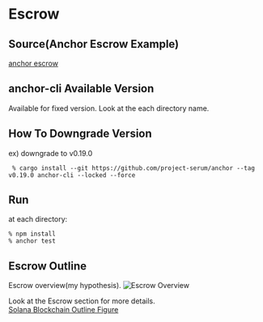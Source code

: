 # Escrow
## Source(Anchor Escrow Example)
[anchor escrow](https://github.com/project-serum/anchor/tree/master/tests/escrow)

## anchor-cli Available Version
Available for fixed version. Look at the each directory name.

## How To Downgrade Version
ex) downgrade to v0.19.0

```
 % cargo install --git https://github.com/project-serum/anchor --tag v0.19.0 anchor-cli --locked --force
```

## Run
at each directory:
```
% npm install
% anchor test
```

## Escrow Outline
Escrow overview(my hypothesis).
![Escrow Overview](https://github.com/256hax/solana-anchor-react-minimal-example/blob/main/docs/screenshot/escrow-overview.png?raw=true)

Look at the Escrow section for more details.  
[Solana Blockchain Outline Figure](https://github.com/256hax/solana-anchor-react-minimal-example/blob/main/docs/Solana_Blockchain_Outline_Figure.pptx)
